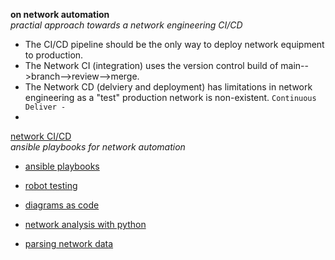 **on network automation**  
 _practial approach towards a network engineering CI/CD_  
 
* The CI/CD pipeline should be the only way to deploy network equipment to production.  
* The Network CI (integration) uses the version control build of main-->branch-->review-->merge.  
* The Network CD (delviery and deployment) has limitations in network engineering as a "test" production network is non-existent.
`Continuous Deliver -`  
* 

[network CI/CD](https://github.com/sdncoder/network-ci-cd)  
_ansible playbooks for network automation_  
* [ansible playbooks](https://github.com/sdncoder/playbooks)  


* [robot testing](https://github.com/sdncoder/robot)  
* [diagrams as code](https://github.com/sdncoder/diagrams)
* [network analysis with python](https://github.com/sdncoder/sr-te-networkx)  
* [parsing network data](https://github.com/sdncoder/text-parsing)  










 
